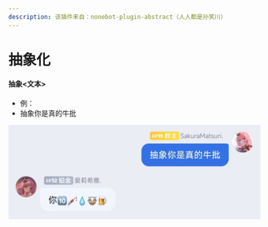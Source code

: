 ```yaml
---
description: 该插件来自：nonebot-plugin-abstract（人人都是孙笑川）
---
```


# 抽象化

#### 抽象<文本>

* 例：
* 抽象你是真的牛批

![](../.gitbook/assets/QQ图片20220528211041.jpg)
